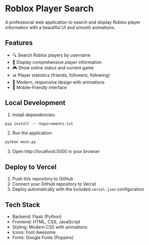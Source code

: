 
# Roblox Player Search

A professional web application to search and display Roblox player information with a beautiful UI and smooth animations.

## Features

- 🔍 Search Roblox players by username
- 👤 Display comprehensive player information
- 🎮 Show online status and current game
- 📊 Player statistics (friends, followers, following)
- 🎨 Modern, responsive design with animations
- 📱 Mobile-friendly interface

## Local Development

1. Install dependencies:
```bash
pip install -r requirements.txt
```

2. Run the application:
```bash
python main.py
```

3. Open http://localhost:5000 in your browser

## Deploy to Vercel

1. Push this repository to GitHub
2. Connect your GitHub repository to Vercel
3. Deploy automatically with the included `vercel.json` configuration

## Tech Stack

- Backend: Flask (Python)
- Frontend: HTML, CSS, JavaScript
- Styling: Modern CSS with animations
- Icons: Font Awesome
- Fonts: Google Fonts (Poppins)
